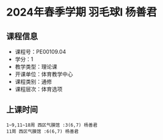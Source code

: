 # 2024年春季学期 羽毛球I 杨善君






## 课程信息

- 课程号：PE00109.04
- 学分：1
- 教学类型：理论课
- 开课单位：体育教学中心
- 课程类别：通修
- 课程层次：体育选项

## 上课时间

```
1~9,11~18周 西区气膜馆 :3(6,7) 杨善君
11周 西区气膜馆 :6(6,7) 杨善君
```

